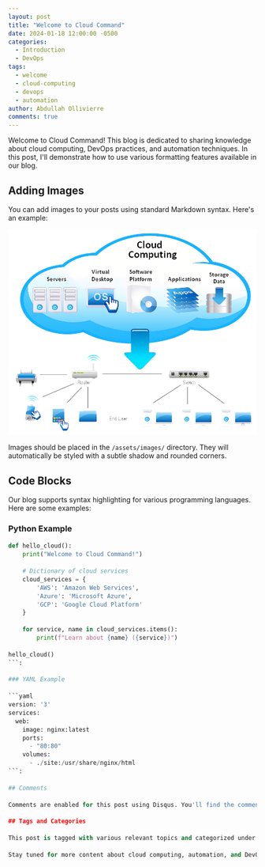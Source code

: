 ```yaml
---
layout: post
title: "Welcome to Cloud Command"
date: 2024-01-18 12:00:00 -0500
categories: 
  - Introduction
  - DevOps
tags:
  - welcome
  - cloud-computing
  - devops
  - automation
author: Abdullah Ollivierre
comments: true
---
```


Welcome to Cloud Command! This blog is dedicated to sharing knowledge about cloud computing, DevOps practices, and automation techniques. In this post, I'll demonstrate how to use various formatting features available in our blog.

## Adding Images

You can add images to your posts using standard Markdown syntax. Here's an example:

![Cloud Computing Diagram](/assets/images/cloud-diagram.png)

Images should be placed in the `/assets/images/` directory. They will automatically be styled with a subtle shadow and rounded corners.

## Code Blocks

Our blog supports syntax highlighting for various programming languages. Here are some examples:

### Python Example

```python
def hello_cloud():
    print("Welcome to Cloud Command!")
    
    # Dictionary of cloud services
    cloud_services = {
        'AWS': 'Amazon Web Services',
        'Azure': 'Microsoft Azure',
        'GCP': 'Google Cloud Platform'
    }
    
    for service, name in cloud_services.items():
        print(f"Learn about {name} ({service})")

hello_cloud()
```:

### YAML Example

```yaml
version: '3'
services:
  web:
    image: nginx:latest
    ports:
      - "80:80"
    volumes:
      - ./site:/usr/share/nginx/html
```:

## Comments

Comments are enabled for this post using Disqus. You'll find the comments section below. Feel free to share your thoughts and engage with other readers!

## Tags and Categories

This post is tagged with various relevant topics and categorized under Introduction and DevOps. You can click on any tag or category to find related posts.

Stay tuned for more content about cloud computing, automation, and DevOps best practices!
